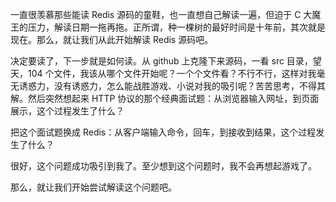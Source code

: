 一直很羡慕那些能读 Redis 源码的童鞋，也一直想自己解读一遍，但迫于 C 大魔王的压力，解读日期一拖再拖。正所谓，种一棵树的最好时间是十年前，其次就是现在。那么，就让我们从此开始解读 Redis 源码吧。

决定要读了，下一步就是如何读。从 github 上克隆下来源码，一看 src 目录，望天，104 个文件，我该从哪个文件开始呢？一个个文件看？不行不行，这样对我毫无诱惑力，没有诱惑力，怎么能战胜游戏、小说对我的吸引呢？苦苦思考，不得其解。然后突然想起来 HTTP 协议的那个经典面试题：从浏览器输入网址，到页面展示，这个过程发生了什么？

把这个面试题换成 Redis：从客户端输入命令，回车，到接收到结果，这个过程发生了什么？

很好，这个问题成功吸引到我了。至少想到这个问题时，我不会再想起游戏了。

那么，就让我们开始尝试解读这个问题吧。

